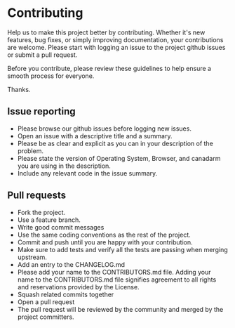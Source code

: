 # Contributing

Help us to make this project better by contributing. Whether it's new features, bug fixes, or simply improving documentation, your contributions are welcome. Please start with logging an issue to the project github issues or submit a pull request.

Before you contribute, please review these guidelines to help ensure a smooth process for everyone.

Thanks.

## Issue reporting

* Please browse our github issues before logging new issues.
* Open an issue with a descriptive title and a summary.
* Please be as clear and explicit as you can in your description of the problem.
* Please state the version of Operating System, Browser, and canadarm you are using in the description.
* Include any relevant code in the issue summary.

## Pull requests

* Fork the project.
* Use a feature branch.
* Write good commit messages
* Use the same coding conventions as the rest of the project.
* Commit and push until you are happy with your contribution.
* Make sure to add tests and verify all the tests are passing when merging upstream.
* Add an entry to the CHANGELOG.md
* Please add your name to the CONTRIBUTORS.md file. Adding your name to the CONTRIBUTORS.md file signifies agreement to all rights and reservations provided by the License.
* Squash related commits together
* Open a pull request
* The pull request will be reviewed by the community and merged by the project committers.
